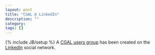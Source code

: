 ```yaml
---
layout: post
title: "CGAL @ LinkedIn"
description: ""
category: 
tags: []
---
```

{% include JB/setup %}
A <a href="https://www.linkedin.com/groups?viewMembers=&amp;gid=1742497&amp;sik=1232440138990">CGAL users group</a> has been created on the <a href="https://www.linkedin.com/">LinkedIn</a> social network.

